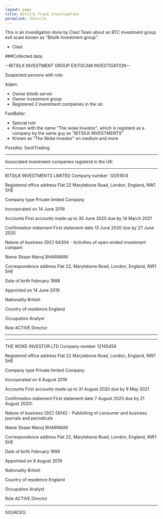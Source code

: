 ```yaml
---
layout: page
title: Bitsilk fraud investigation
permalink: /bitsilk
---
```


This is an investigation done by Clast Team about an BTC investment group exit scam known as "Bitsilk Investment group".

- Clast

###Collected data

--BITSILK INVESTMENT GROUP EXITSCAM INVESTIGATION--
 
Suspected persons with role:

Adam: 
 - Owner bitsilk server
 - Owner investment group
 - Registered 2 investment companies in the uk:

FastBaller:
 - Special role
 - Known with the name "The woke Investor", which is registerd as a company by the same guy as "BITSILK INVESTMENTS"
 - Known as "The Woke Investor" on medium and more

Possibly:
SantiTrading

-----------------------------------------------------------------------------------------

Associated investment companies registerd in the UK:

***

BITSILK INVESTMENTS LIMITED
Company number: 12051614

Registered office address
Flat 22 Marylebone Road, London, England, NW1 5HE

Company type
Private limited Company

Incorporated on
14 June 2019

Accounts
First accounts made up to 30 June 2020 
due by 14 March 2021

Confirmation statement
First statement date 13 June 2020 
due by 27 June 2020

Nature of business (SIC)
64304 - Activities of open-ended investment compani

Name
Shaan Manoj BHARWANI

Correspondence address
Flat 22, Marylebone Road, London, England, NW1 5HE

Date of birth
February 1998

Appointed on
14 June 2019

Nationality
British

Country of residence
England

Occupation
Analyst

Role ACTIVE
Director

***

***

THE WOKE INVESTOR LTD
Company number 12145459

Registered office address
Flat 22 Marylebone Road, London, England, NW1 5HE

Company type
Private limited Company

Incorporated on
8 August 2019

Accounts
First accounts made up to 31 August 2020 
due by 8 May 2021

Confirmation statement
First statement date 7 August 2020 
due by 21 August 2020\

Nature of business (SIC)
58142 - Publishing of consumer and business journals and periodicals

Name
Shaan Manoj BHARWANI

Correspondence address
Flat 22, Marylebone Road, London, England, NW1 5HE

Date of birth
February 1998

Appointed on
8 August 2019

Nationality
British

Country of residence
England

Occupation
Analyst

Role ACTIVE
Director

***

SOURCES: